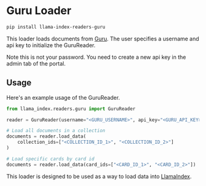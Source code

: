 # Guru Loader

```bash
pip install llama-index-readers-guru
```

This loader loads documents from [Guru](https://www.getguru.com/). The user specifies a username and api key to initialize the GuruReader.

Note this is not your password. You need to create a new api key in the admin tab of the portal.

## Usage

Here's an example usage of the GuruReader.

```python
from llama_index.readers.guru import GuruReader

reader = GuruReader(username="<GURU_USERNAME>", api_key="<GURU_API_KEY>")

# Load all documents in a collection
documents = reader.load_data(
    collection_ids=["<COLLECTION_ID_1>", "<COLLECTION_ID_2>"]
)

# Load specific cards by card id
documents = reader.load_data(card_ids=["<CARD_ID_1>", "<CARD_ID_2>"])
```

This loader is designed to be used as a way to load data into [LlamaIndex](https://github.com/run-llama/llama_index/).
